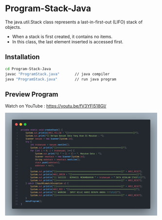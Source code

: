 # Program-Stack-Java
The java.util.Stack class represents a last-in-first-out (LIFO) stack of objects.
- When a stack is first created, it contains no items.
- In this class, the last element inserted is accessed first.

## Installation
```sh
cd Program-Stack-Java
javac "ProgramStack.java"       // java compiler
java "ProgramStack.java"        // run java program
```

## Preview Program
Watch on YouTube : https://youtu.be/fV3YFl518GI/

<img src="/Assets/Thumbnail.PNG" alt="Watch the video" herf="https://youtu.be/fV3YFl518GI" width="500"/>
